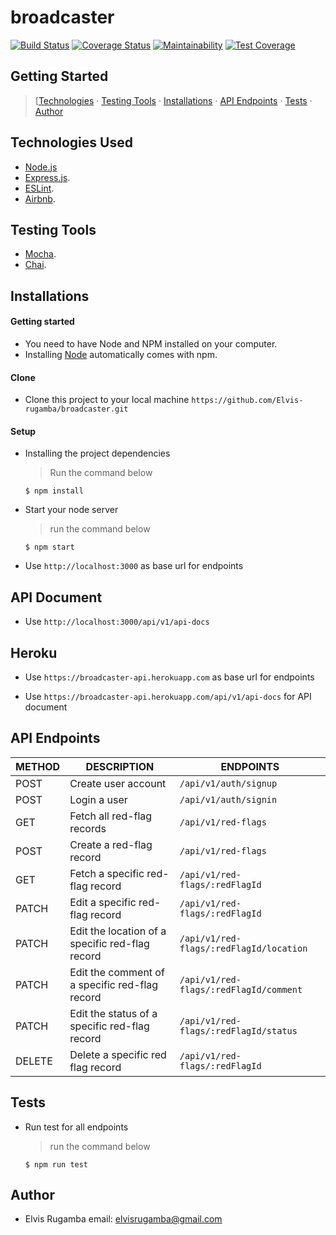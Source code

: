 # broadcaster

[![Build Status](https://travis-ci.org/Elvis-rugamba/broadcaster.svg?branch=integrate-travis-ci)](https://travis-ci.org/Elvis-rugamba/broadcaster)
[![Coverage Status](https://coveralls.io/repos/github/Elvis-rugamba/broadcaster/badge.svg?branch=integrate-coveralls)](https://coveralls.io/github/Elvis-rugamba/broadcaster?branch=integrate-coveralls)
[![Maintainability](https://api.codeclimate.com/v1/badges/83a178d27820916e60c8/maintainability)](https://codeclimate.com/github/Elvis-rugamba/broadcaster/maintainability)
[![Test Coverage](https://api.codeclimate.com/v1/badges/83a178d27820916e60c8/test_coverage)](https://codeclimate.com/github/Elvis-rugamba/broadcaster/test_coverage)


## Getting Started

> [[Technologies](#technologies-used) &middot; [Testing Tools](#testing-tools) &middot; [Installations](#installations) &middot; [API Endpoints](#api-endpoints) &middot; [Tests](#tests) &middot; [Author](#author)


## Technologies Used

[node]: (https://nodejs.org)

- [Node.js](node)
- [Express.js](https://expressjs.com).
- [ESLint](https://eslint.org/).
- [Airbnb](https://www.npmjs.com/package/eslint-config-airbnb).

## Testing Tools

- [Mocha](https://mochajs.org/).
- [Chai](https://chaijs.com).

## Installations

#### Getting started

- You need to have Node and NPM installed on your computer.
- Installing [Node](node) automatically comes with npm.

#### Clone

- Clone this project to your local machine `https://github.com/Elvis-rugamba/broadcaster.git`

#### Setup

- Installing the project dependencies
  > Run the command below
  ```shell
  $ npm install
  ```
- Start your node server
  > run the command below
  ```shell
  $ npm start
  ```
- Use `http://localhost:3000` as base url for endpoints

## API Document

- Use `http://localhost:3000/api/v1/api-docs`

## Heroku

- Use `https://broadcaster-api.herokuapp.com` as base url for endpoints

- Use `https://broadcaster-api.herokuapp.com/api/v1/api-docs` for API document

## API Endpoints

| METHOD | DESCRIPTION                                     | ENDPOINTS                                  |
| ------ | ----------------------------------------------- | ------------------------------------------ |
| POST   | Create user account                             | `/api/v1/auth/signup`                      |
| POST   | Login a user                                    | `/api/v1/auth/signin`                      |
| GET    | Fetch all ​red-flag ​records                      | `/api/v1/red-flags`                        |
| POST   | Create a red-flag ​record                        | `/api/v1/red-flags`                        |
| GET    | Fetch a specific ​red-flag ​record                | `/api/v1/red-flags/:redFlagId`             |
| PATCH  | Edit a specific red-flag record                 | `/api/v1/red-flags/:redFlagId`             |
| PATCH  | Edit the location of a specific red-flag record | `/api/v1/red-flags/:redFlagId/location`    |
| PATCH  | Edit the comment of a specific red-flag record  | `/api/v1/red-flags/:redFlagId/comment`     |
| PATCH  | Edit the status of a specific red-flag record   | `/api/v1/red-flags/:redFlagId/status`      |
| DELETE | Delete a specific red flag record               | `/api/v1/red-flags/:redFlagId`             |


## Tests

- Run test for all endpoints
  > run the command below
  ```shell
  $ npm run test
  ```


## Author

- Elvis Rugamba
   email: elvisrugamba@gmail.com  